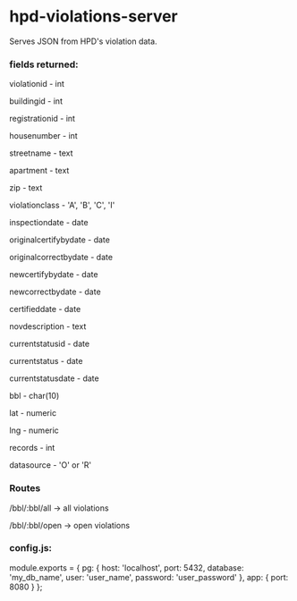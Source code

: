# hpd-violations-server

Serves JSON from HPD's violation data.

### fields returned:

violationid - int

buildingid - int

registrationid - int

housenumber - int

streetname - text

apartment - text

zip - text

violationclass - 'A', 'B', 'C', 'I'

inspectiondate - date

originalcertifybydate - date

originalcorrectbydate - date

newcertifybydate - date

newcorrectbydate - date

certifieddate - date

novdescription - text

currentstatusid - date

currentstatus - date

currentstatusdate - date

bbl - char(10)

lat - numeric

lng - numeric

records - int

datasource - 'O' or 'R'

### Routes

/bbl/:bbl/all -> all violations

/bbl/:bbl/open -> open violations


### config.js:

module.exports = {
  pg: {
    host: 'localhost',
    port: 5432,
    database: 'my_db_name',
    user: 'user_name',
    password: 'user_password'
  },
  app: {
    port: 8080
  }
};

